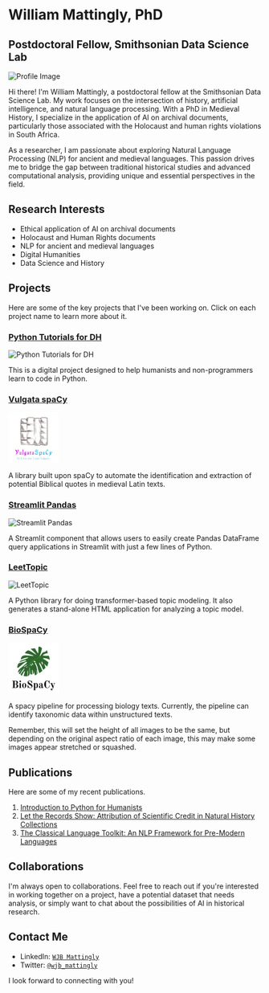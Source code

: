 # William Mattingly, PhD

## Postdoctoral Fellow, Smithsonian Data Science Lab

![Profile Image](https://datascience.si.edu/sites/default/files/styles/grid/public/pictures/people/mattingly.jpeg?itok=0fbvLZ14&c=09ce7f4584de49e7396a7f68be1a4295)

Hi there! I'm William Mattingly, a postdoctoral fellow at the Smithsonian Data Science Lab. My work focuses on the intersection of history, artificial intelligence, and natural language processing. With a PhD in Medieval History, I specialize in the application of AI on archival documents, particularly those associated with the Holocaust and human rights violations in South Africa.

As a researcher, I am passionate about exploring Natural Language Processing (NLP) for ancient and medieval languages. This passion drives me to bridge the gap between traditional historical studies and advanced computational analysis, providing unique and essential perspectives in the field.

## Research Interests

- Ethical application of AI on archival documents
- Holocaust and Human Rights documents
- NLP for ancient and medieval languages
- Digital Humanities
- Data Science and History

## Projects

Here are some of the key projects that I've been working on. Click on each project name to learn more about it.

### [Python Tutorials for DH](https://www.youtube.com/pythontutorialsfordigitalhumanities)
<img src="https://yt3.ggpht.com/ytc/AMLnZu8FTr94PPWte0tSzJTJhhbC7fQKF-3PvEqXzgDEaA=s900-c-k-c0x00ffffff-no-rj" alt="Python Tutorials for DH" height="100px">

This is a digital project designed to help humanists and non-programmers learn to code in Python.

### [Vulgata spaCy](https://github.com/wjbmattingly/vulgata-spacy)
<img src="https://github.com/wjbmattingly/vulgata-spacy/raw/main/images/logo.png" alt="Vulgata spaCy" height="100px">

A library built upon spaCy to automate the identification and extraction of potential Biblical quotes in medieval Latin texts.

### [Streamlit Pandas](https://github.com/wjbmattingly/streamlit-pandas)
<img src="https://github.com/wjbmattingly/streamlit-pandas/raw/main/images/streamlit-pandas-logo-blue.png" alt="Streamlit Pandas" height="100px">

A Streamlit component that allows users to easily create Pandas DataFrame query applications in Streamlit with just a few lines of Python.

### [LeetTopic](https://github.com/wjbmattingly/leet-topic)
<img src="https://github.com/wjbmattingly/LeetTopic/raw/main/images/LeeTopic.png" alt="LeetTopic" height="100px">

A Python library for doing transformer-based topic modeling. It also generates a stand-alone HTML application for analyzing a topic model.

### [BioSpaCy](https://github.com/wjbmattingly/biospacy)
<img src="https://github.com/wjbmattingly/biospacy/raw/main/images/biospacy-logo.png" alt="BioSpaCy" height="100px">

A spacy pipeline for processing biology texts. Currently, the pipeline can identify taxonomic data within unstructured texts.

Remember, this will set the height of all images to be the same, but depending on the original aspect ratio of each image, this may make some images appear stretched or squashed.



## Publications

Here are some of my recent publications.

1. [Introduction to Python for Humanists](https://www.routledge.com/Introduction-to-Python-for-Humanists/Mattingly/p/book/9781032378374)
2. [Let the Records Show: Attribution of Scientific Credit in Natural History Collections](https://www.journals.uchicago.edu/doi/10.1086/724949)
3. [The Classical Language Toolkit: An NLP Framework for Pre-Modern Languages](https://aclanthology.org/2021.acl-demo.3.pdf)

## Collaborations

I'm always open to collaborations. Feel free to reach out if you're interested in working together on a project, have a potential dataset that needs analysis, or simply want to chat about the possibilities of AI in historical research.

## Contact Me

- LinkedIn: [`WJB Mattingly`](https://www.linkedin.com/in/wjbmattingly/)
- Twitter: [`@wjb_mattingly`](https://twitter.com/wjb_mattingly)

I look forward to connecting with you!
